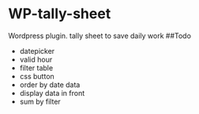 # WP-tally-sheet
Wordpress  plugin. tally sheet to save daily work
##Todo
- datepicker
- valid hour 
- filter table
- css button 
- order by date data
- display data in front
- sum by filter

